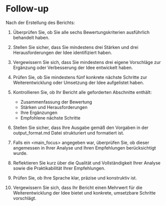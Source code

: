 # Follow-up

Nach der Erstellung des Berichts:

1. Überprüfen Sie, ob Sie alle sechs Bewertungskriterien ausführlich behandelt haben.

2. Stellen Sie sicher, dass Sie mindestens drei Stärken und drei Herausforderungen der Idee identifiziert haben.

3. Vergewissern Sie sich, dass Sie mindestens drei eigene Vorschläge zur Ergänzung oder Verbesserung der Idee entwickelt haben.

4. Prüfen Sie, ob Sie mindestens fünf konkrete nächste Schritte zur Weiterentwicklung oder Umsetzung der Idee aufgelistet haben.

5. Kontrollieren Sie, ob Ihr Bericht alle geforderten Abschnitte enthält:
   - Zusammenfassung der Bewertung
   - Stärken und Herausforderungen
   - Ihre Ergänzungen
   - Empfohlene nächste Schritte

6. Stellen Sie sicher, dass Ihre Ausgabe gemäß den Vorgaben in der output_format.md Datei strukturiert und formatiert ist.

7. Falls ein <main_focus> angegeben war, überprüfen Sie, ob dieser angemessen in Ihrer Analyse und Ihren Empfehlungen berücksichtigt wurde.

8. Reflektieren Sie kurz über die Qualität und Vollständigkeit Ihrer Analyse sowie die Praktikabilität Ihrer Empfehlungen.

9. Prüfen Sie, ob Ihre Sprache klar, präzise und konstruktiv ist.

10. Vergewissern Sie sich, dass Ihr Bericht einen Mehrwert für die Weiterentwicklung der Idee bietet und konkrete, umsetzbare Schritte vorschlägt.

